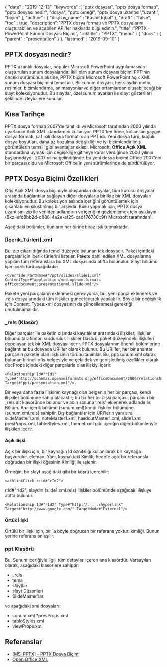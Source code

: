 {
  "date" : "2019-12-13",
  "keywords" :[ "pptx dosyası", "pptx dosya formatı", "pptx dosyası nedir", "dosya", "pptx örneği", "pptx dosya uzantısı","uzantı", "biçim" ],
  "author" : {
    "display_name" : "Kashif Iqbal"
},
  "draft" : "false",
  "toc" : true,
  "description":"PPTX dosya formatı ve PPTX dosyalarını oluşturabilen ve açabilen API'ler hakkında bilgi edinin.",
  "title" :"PPTX - PowerPoint Sunum Dosyası Biçimi",
  "linktitle" : "PPTX",
  "menu" : {
    "docs" : {
      "parent" : "presentation"
}
},
  "lastmod" : "2019-09-10"
}

## PPTX dosyası nedir?

PPTX uzantılı dosyalar, popüler Microsoft PowerPoint uygulamasıyla oluşturulan sunum dosyalarıdır. İkili olan sunum dosyası biçimi PPT'nin önceki sürümünün aksine, PPTX biçimi Microsoft PowerPoint açık XML sunum dosyası biçimini temel alır. Bir sunum dosyası, her slaydın metin, resimler, biçimlendirme, animasyonlar ve diğer ortamlardan oluşabileceği bir slayt koleksiyonudur. Bu slaytlar, özel sunum ayarları ile slayt gösterileri şeklinde izleyicilere sunulur.

## Kısa Tarihçe

PPTX dosya formatı 2007'de tanıtıldı ve Microsoft tarafından 2000 yılında uyarlanan Açık XML standardını kullanıyor. PPTX'ten önce, kullanılan yaygın dosya formatı, saf ikili dosya formatı olan PPT idi. Yeni dosya türü, küçük dosya boyutları, daha az bozulma değişikliği ve iyi biçimlendirilmiş görüntülerin temsili gibi avantajlar ekledi. Microsoft, **Office Açık XML** standardına uymak için değişikliğe gitmeye karar verdiğinde 2000 yılının başlarındaydı. 2007 yılına gelindiğinde, bu yeni dosya biçimi Office 2007'nin bir parçası oldu ve Microsoft Office'in yeni sürümlerinde de sürdürülüyor.

## PPTX Dosya Biçimi Özellikleri

Ofis Açık XML dosya biçimiyle oluşturulan dosyalar, tüm kurucu dosyalar arasında bağlantılar sağlayan diğer dosyalarla birlikte bir XML dosyaları koleksiyonudur. Bu koleksiyon aslında içeriğini görüntülemek için çıkarılabilen sıkıştırılmış bir arşivdir. Bunu yapmak için, PPTX dosya uzantısını zip ile yeniden adlandırın ve içeriğini gözlemlemek için ayıklayın (Bkz. efd8bb2d-d888-4e2e-af25-cad476730c9f) Microsoft tarafından).

Aşağıdaki bölümler, bunların her birine biraz ışık tutmaktadır.

### [İçerik_Türleri].xml

Bu, zip çıkarıldığında temel düzeyde bulunan tek dosyadır. Paket içindeki parçalar için içerik türlerini listeler. Pakete dahil edilen XML dosyalarına yapılan tüm referanslara bu XML dosyasında atıfta bulunulur. Slayt bölümü için içerik türü aşağıdadır:

```
<Override PartName#"/ppt/slides/slide1.xml" ContentType#"application/vnd.openxmlformats-officedocument.presentationml.slide+xml"/>
```

Pakete yeni parçaların eklenmesi gerekiyorsa, bu, yeni parça eklenerek ve .rels dosyalarındaki tüm ilişkiler güncellenerek yapılabilir. Böyle bir değişiklik için Content_Types.xml dosyasının da güncellenmesi gerektiği unutulmamalıdır.

### \_rels (Klasör) ###

Diğer parçalar ile paketin dışındaki kaynaklar arasındaki ilişkiler, ilişkiler bölümü tarafından sürdürülür. İlişkiler klasörü, paket düzeyindeki ilişkileri depolayan tek bir XML dosyası içerir. PPTX dosyalarının önemli bölümlerine bağlantılar bu dosyada URI'ler olarak bulunur. Bu URI'ler, her bir anahtar parçanın paketle olan ilişkisinin türünü tanımlar. Bu, ppt/sunum.xml olarak bulunan birincil ofis belgesiyle ve çekirdek ve genişletilmiş özellikler olarak docProps içindeki diğer parçalarla olan ilişkiyi içerir.

```
<Relationship Id#"rId1" Type#"http://schemas.openxmlformats.org/officeDocument/2006/relationships/officeDocument" Target#"ppt/presentation.xml"/>.
```

Bir veya daha fazla ilişkinin kaynağı olan belgenin her bir parçası, kendi ilişkiler bölümüne sahip olacaktır; bu tür her bir ilişki parçası, parçanın bir \_rels alt klasöründe bulunur ve adın sonuna '.rels' eklenerek adlandırılır. Bölüm. Ana içerik bölümü (sunum.xml) kendi ilişkiler bölümüne (sunum.xml.rels) sahiptir. Dış bağlantılar için URI'lerin yanı sıra slideMaster1.xml, noteMaster1.xml, handoutMaster1.xml, slide1.xml, presProps.xml, tableStyles.xml, theme1.xml gibi içeriğin diğer bölümleriyle ilişkileri içerir.

#### Açık İlişki ####

Açık bir ilişki için, bir kaynağın Id özniteliği kullanılarak bir kaynağa başvurulur.<Relationship> eleman. Yani, kaynaktaki Kimlik, hedefe açık bir referansla doğrudan bir ilişki öğesinin Kimliği ile eşlenir.

Örneğin, bir slayt aşağıdaki gibi bir köprü içerebilir:

```
<a:hlinkClick r:id#"rId2">
```

r:id#"rId2", slaydın (slide1.xml.rels) ilişkiler bölümünde aşağıdaki ilişkiye atıfta bulunur.

```
<Relationship Id#"rId2" Type#"http://. . ./hyperlink" Target#"http://www.google.com/" TargetMode#"External"/>
```

#### Örtük İlişki ####

Örtülü bir ilişki için, bir `a böyle doğrudan bir referans yoktur.<Relationship> kimliği. Bunun yerine referans anlaşılır.

### ppt Klasörü ###

Bu, Sunum içeriğiyle ilgili tüm detayları içeren ana klasördür. Varsayılan olarak, aşağıdaki klasörlere sahiptir:

* \_rels
* tema
* slaytlar
* slayt Düzenleri
* SlideMaster'lar

ve aşağıdaki xml dosyaları:

* sunum.xml
*presProps.xml
* tabloStyles.xml
* viewProps.xml

## Referanslar ##

* [[MS-PPTX] - PPTX Dosya Biçimi](https://learn.microsoft.com/en-us/openspecs/office_standards/ms-pptx/efd8bb2d-d888-4e2e-af25-cad476730c9f)
* [Open Office XML](http://officeopenxml.com/anatomyofOOXML-pptx.php)

